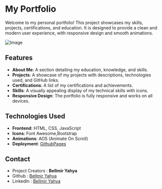 # My Portfolio

Welcome to my personal portfolio! This project showcases my skills, projects, certifications, and education. It is designed to provide a clean and modern user experience, with responsive design and smooth animations.

![Image](https://github.com/user-attachments/assets/8dc3665c-681c-4875-9c69-80967801ad52)

## Features

- **About Me**: A section detailing my education, knowledge, and skills.
- **Projects**: A showcase of my projects with descriptions, technologies used, and GitHub links.
- **Certifications**: A list of my certifications and achievements.
- **Skills**: A visually appealing display of my technical skills with icons.
- **Responsive Design**: The portfolio is fully responsive and works on all devices.

## Technologies Used

- **Frontend**: HTML, CSS, JavaScript
- **Icons**: Font Awesome,Bootstrap
- **Animations**: AOS (Animate On Scroll)
- **Deployment**: [GithubPages](https://yasouimo.github.io/Portfolio/)

## Contact

- Project Creators : **Bellmir Yahya**
- Github : [Bellmir Yahya](https://github.com/Yasouimo)
- LinkedIn : [Bellmir Yahya](https://www.linkedin.com/in/yahya-bellmir-a54176284/)

